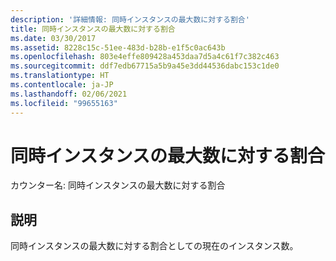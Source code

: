 ```yaml
---
description: '詳細情報: 同時インスタンスの最大数に対する割合'
title: 同時インスタンスの最大数に対する割合
ms.date: 03/30/2017
ms.assetid: 8228c15c-51ee-483d-b28b-e1f5c0ac643b
ms.openlocfilehash: 803e4effe809428a453daa7d5a4c61f7c382c463
ms.sourcegitcommit: ddf7edb67715a5b9a45e3dd44536dabc153c1de0
ms.translationtype: HT
ms.contentlocale: ja-JP
ms.lasthandoff: 02/06/2021
ms.locfileid: "99655163"
---
```

# <a name="percent-of-max-concurrent-instances"></a>同時インスタンスの最大数に対する割合

カウンター名: 同時インスタンスの最大数に対する割合  
  
## <a name="description"></a>説明  

 同時インスタンスの最大数に対する割合としての現在のインスタンス数。
